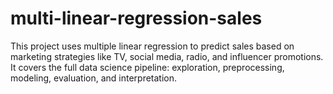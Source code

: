 # multi-linear-regression-sales
This project uses multiple linear regression to predict sales based on marketing strategies like TV, social media, radio, and influencer promotions. It covers the full data science pipeline: exploration, preprocessing, modeling, evaluation, and interpretation.
